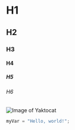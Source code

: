 # H1
## H2
### H3
#### H4
##### H5
###### H6


![Image of Yaktocat](https://octodex.github.com/images/yaktocat.png)

``` python
myVar = "Hello, world!"; 
```
